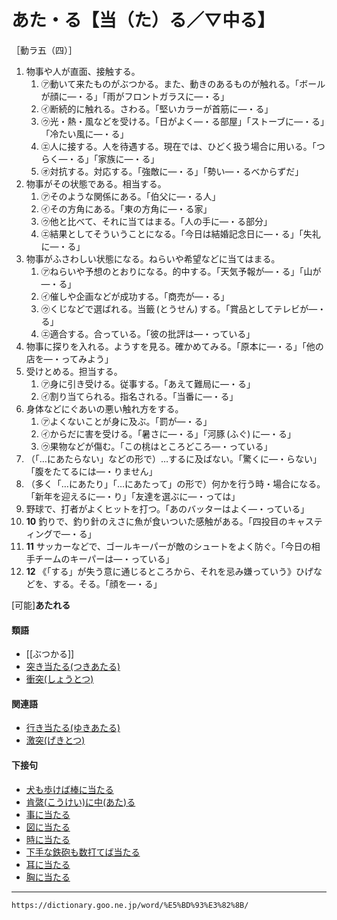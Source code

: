 # あた・る【当（た）る／▽中る】

［動ラ五（四）］

1. 物事や人が直面、接触する。
    1. ㋐動いて来たものがぶつかる。また、動きのあるものが触れる。「ボールが顔に―・る」「雨がフロントガラスに―・る」
    2. ㋑断続的に触れる。さわる。「堅いカラーが首筋に―・る」
    3. ㋒光・熱・風などを受ける。「日がよく―・る部屋」「ストーブに―・る」「冷たい風に―・る」
    4. ㋓人に接する。人を待遇する。現在では、ひどく扱う場合に用いる。「つらく―・る」「家族に―・る」
    5. ㋔対抗する。対応する。「強敵に―・る」「勢い―・るべからずだ」
2. 物事がその状態である。相当する。
    1. ㋐そのような関係にある。「伯父に―・る人」
    2. ㋑その方角にある。「東の方角に―・る家」
    3. ㋒他と比べて、それに当てはまる。「人の手に―・る部分」
    4. ㋓結果としてそういうことになる。「今日は結婚記念日に―・る」「失礼に―・る」
3. 物事がふさわしい状態になる。ねらいや希望などに当てはまる。
    1. ㋐ねらいや予想のとおりになる。的中する。「天気予報が―・る」「山が―・る」
    2. ㋑催しや企画などが成功する。「商売が―・る」
    3. ㋒くじなどで選ばれる。当籤 (とうせん) する。「賞品としてテレビが―・る」
    4. ㋓適合する。合っている。「彼の批評は―・っている」
4. 物事に探りを入れる。ようすを見る。確かめてみる。「原本に―・る」「他の店を―・ってみよう」
5. 受けとめる。担当する。
    1. ㋐身に引き受ける。従事する。「あえて難局に―・る」
    2. ㋑割り当てられる。指名される。「当番に―・る」
6. 身体などにぐあいの悪い触れ方をする。
    1. ㋐よくないことが身に及ぶ。「罰が―・る」
    2. ㋑からだに害を受ける。「暑さに―・る」「河豚 (ふぐ) に―・る」
    3. ㋒果物などが傷む。「この桃はところどころ―・っている」
7. （「…にあたらない」などの形で）…するに及ばない。「驚くに―・らない」「腹をたてるには―・りません」
8. （多く「…にあたり」「…にあたって」の形で）何かを行う時・場合になる。「新年を迎えるに―・り」「友達を選ぶに―・っては」
9. 野球で、打者がよくヒットを打つ。「あのバッターはよく―・っている」
1. **10** 釣りで、釣り針のえさに魚が食いついた感触がある。「四投目のキャスティングで―・る」
1. **11** サッカーなどで、ゴールキーパーが敵のシュートをよく防ぐ。「今日の相手チームのキーパーは―・っている」
1. **12** 《「する」が失う意に通じるところから、それを忌み嫌っていう》ひげなどを、する。そる。「顔を―・る」
    

\[可能\]**あたれる**

#### 類語

-   [[ぶつかる]]
-   [突き当たる(つきあたる)](https://dictionary.goo.ne.jp/word/%E7%AA%81%E5%BD%93%E3%82%8B/#jn-146721)
-   [衝突(しょうとつ)](https://dictionary.goo.ne.jp/word/%E8%A1%9D%E7%AA%81/#jn-109609)

#### 関連語

-   [行き当たる(ゆきあたる)](https://dictionary.goo.ne.jp/word/%E8%A1%8C%E5%BD%93%E3%82%8B/#jn-224944)
-   [激突(げきとつ)](https://dictionary.goo.ne.jp/word/%E6%BF%80%E7%AA%81/#jn-67548)

#### 下接句

-   [犬も歩けば棒に当たる](https://dictionary.goo.ne.jp/word/%E7%8A%AC%E3%82%82%E6%AD%A9%E3%81%91%E3%81%B0%E6%A3%92%E3%81%AB%E5%BD%93%E3%81%9F%E3%82%8B/#jn-14349)
-   [肯綮(こうけい)に中(あた)る](https://dictionary.goo.ne.jp/word/%E8%82%AF%E7%B6%AE%E3%81%AB%E4%B8%AD%E3%82%8B/#jn-72588)
-   [事に当たる](https://dictionary.goo.ne.jp/word/%E4%BA%8B%E3%81%AB%E5%BD%93%E3%81%9F%E3%82%8B/#jn-80358)
-   [図に当たる](https://dictionary.goo.ne.jp/word/%E5%9B%B3%E3%81%AB%E5%BD%93%E3%81%9F%E3%82%8B/#jn-116062)
-   [時に当たる](https://dictionary.goo.ne.jp/word/%E6%99%82%E3%81%AB%E5%BD%93%E3%81%9F%E3%82%8B/#jn-157598)
-   [下手な鉄砲も数打てば当たる](https://dictionary.goo.ne.jp/word/%E4%B8%8B%E6%89%8B%E3%81%AA%E9%89%84%E7%A0%B2%E3%82%82%E6%95%B0%E6%92%83%E3%81%A6%E3%81%B0%E5%BD%93%E3%81%9F%E3%82%8B/#jn-199014)
-   [耳に当たる](https://dictionary.goo.ne.jp/word/%E8%80%B3%E3%81%AB%E5%BD%93%E3%81%9F%E3%82%8B/#jn-213332)
-   [胸に当たる](https://dictionary.goo.ne.jp/word/%E8%83%B8%E3%81%AB%E5%BD%93%E3%81%9F%E3%82%8B/#jn-215791)

---
`https://dictionary.goo.ne.jp/word/%E5%BD%93%E3%82%8B/`